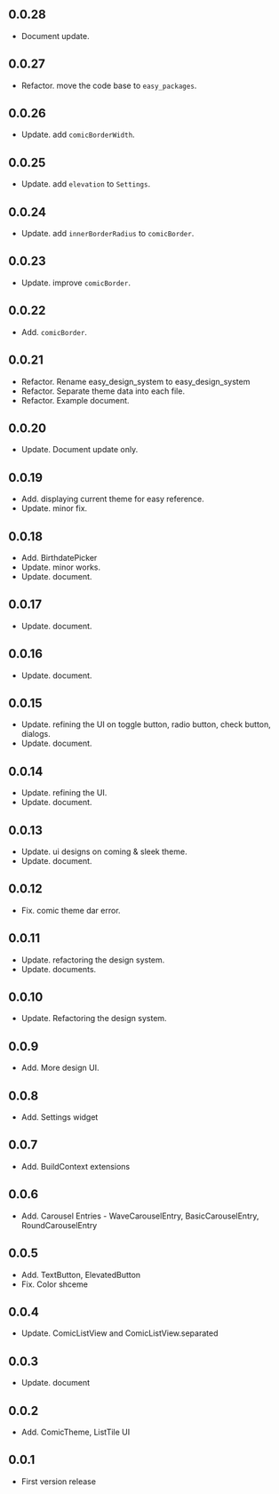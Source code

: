 ## 0.0.28
* Document update.

## 0.0.27
* Refactor. move the code base to `easy_packages`.

## 0.0.26
* Update. add `comicBorderWidth`.

## 0.0.25
* Update. add `elevation` to `Settings`.

## 0.0.24
* Update. add `innerBorderRadius` to `comicBorder`.

## 0.0.23
* Update. improve `comicBorder`.

## 0.0.22
* Add. `comicBorder`.

## 0.0.21
* Refactor. Rename easy_design_system to easy_design_system
* Refactor. Separate theme data into each file.
* Refactor. Example document.

## 0.0.20
* Update. Document update only.

## 0.0.19
* Add. displaying current theme for easy reference.
* Update. minor fix.

## 0.0.18
* Add. BirthdatePicker
* Update. minor works.
* Update. document.

## 0.0.17
* Update. document.

## 0.0.16
* Update. document.

## 0.0.15
* Update. refining the UI on toggle button, radio button, check button, dialogs.
* Update. document.


## 0.0.14
* Update. refining the UI.
* Update. document.

## 0.0.13
* Update. ui designs on coming & sleek theme.
* Update. document.

## 0.0.12
* Fix. comic theme dar error.

## 0.0.11
* Update. refactoring the design system.
* Update. documents.

## 0.0.10
* Update. Refactoring the design system.


## 0.0.9
* Add. More design UI.


## 0.0.8
* Add. Settings widget

## 0.0.7
* Add. BuildContext extensions

## 0.0.6
* Add. Carousel Entries - WaveCarouselEntry, BasicCarouselEntry, RoundCarouselEntry

## 0.0.5
* Add. TextButton, ElevatedButton
* Fix. Color shceme

## 0.0.4
* Update. ComicListView and ComicListView.separated

## 0.0.3
* Update. document

## 0.0.2
* Add. ComicTheme, ListTile UI

## 0.0.1
* First version release



